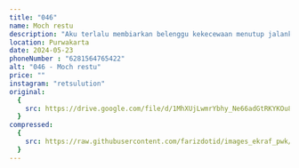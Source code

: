 ```yaml
---
title: "046"
name: Moch restu
description: "Aku terlalu membiarkan belenggu kekecewaan menutup jalanku dan untuk saat ini aku belum bisa berdamai dengan diriku sendiri aku harus berusaha keluar dari keterpurukan. Tapi itu bukan hal mudah"
location: Purwakarta
date: 2024-05-23
phoneNumber : "6281564765422"
alt: "046 - Moch restu"
price: ""
instagram: "retsulution"
original:
  {
    src: https://drive.google.com/file/d/1MhXUjLwmrYbhy_Ne66adGtRKYKOu8GHG/view?usp=sharing,
  }
compressed:
  {
    src: https://raw.githubusercontent.com/farizdotid/images_ekraf_pwk/main/purwarupa/compressed/046_restu.png,
  }
---
```


